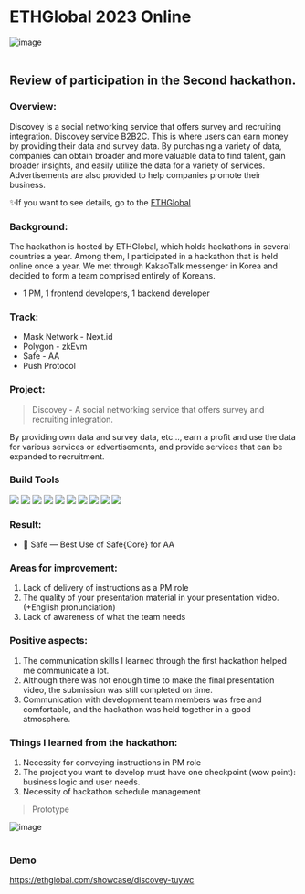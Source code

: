 # ETHGlobal 2023 Online

![image](https://github.com/Joseph-hackathon/hackathon/assets/144579614/61717b6a-2f0b-4bd0-b39b-ef528c9077e1)
<br></br>
## Review of participation in the Second hackathon.

### Overview:
Discovey is a social networking service that offers survey and recruiting integration.
Discovey service B2B2C. This is where users can earn money by providing their data and survey data. By purchasing a variety of data, companies can obtain broader and more valuable data to find talent, gain broader insights, and easily utilize the data for a variety of services. Advertisements are also provided to help companies promote their business.

✨If you want to see details, go to the [ETHGlobal](https://ethglobal.com/showcase/discovey-tuywc)

### Background:
The hackathon is hosted by ETHGlobal, which holds hackathons in several countries a year.
Among them, I participated in a hackathon that is held online once a year.
We met through KakaoTalk messenger in Korea and decided to form a team comprised entirely of Koreans.
- 1 PM, 1 frontend developers, 1 backend developer

### Track:
- Mask Network - Next.id
- Polygon - zkEvm
- Safe - AA
- Push Protocol

### Project:
> Discovey - A social networking service that offers survey and recruiting integration.

By providing own data and survey data, etc..., earn a profit and use the data for various services or advertisements, and provide services that can be expanded to recruitment.

### Build Tools
<img src="https://img.shields.io/badge/Shell-FFD500?style=flat&logo=shell&logoColor=white"/> <img src="https://img.shields.io/badge/JavaScript-F7DF1E?style=flat&logo=javascript&logoColor=white"/> <img src="https://img.shields.io/badge/Next.js-ffffff?style=flat&logo=nextdotjs&logoColor=black"/> <img src="https://img.shields.io/badge/Solidity-363636?style=flat&logo=solidity&logoColor=white"/> <img src="https://img.shields.io/badge/Alchemy-0C0C0E?style=flat&logo=alchemy&logoColor=white"/> <img src="https://img.shields.io/badge/Polygon-7B3FE4?style=flat&logo=polygon&logoColor=white"/> <img src="https://img.shields.io/badge/Remix-ffffff?style=flat&logo=remix&logoColor=black"/> <img src="https://img.shields.io/badge/web3.js-F16822?style=flat&logo=web3dotjs&logoColor=black"/> <img src="https://img.shields.io/badge/Mysql-4479A1?style=flat&logo=mysql&logoColor=white"/> <img src="https://img.shields.io/badge/Express-ffffff?style=flat&logo=express&logoColor=black"/>

### Result:
- 🥉 Safe — Best Use of Safe{Core} for AA

### Areas for improvement:
1) Lack of delivery of instructions as a PM role
2) The quality of your presentation material in your presentation video. (+English pronunciation)
3) Lack of awareness of what the team needs

### Positive aspects:
1) The communication skills I learned through the first hackathon helped me communicate a lot.
2) Although there was not enough time to make the final presentation video, the submission was still completed on time.
3) Communication with development team members was free and comfortable, and the hackathon was held together in a good atmosphere.

### Things I learned from the hackathon:
1) Necessity for conveying instructions in PM role
2) The project you want to develop must have one checkpoint (wow point): business logic and user needs.
3) Necessity of hackathon schedule management

> Prototype

![image](https://github.com/Joseph-hackathon/hackathon/assets/144579614/32c379d5-54ca-4f28-accd-4e5a93ce524f)
<br></br>
### Demo
https://ethglobal.com/showcase/discovey-tuywc
